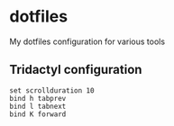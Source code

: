 # dotfiles
My dotfiles configuration for various tools

## Tridactyl configuration

```
set scrollduration 10
bind h tabprev
bind l tabnext
bind K forward
```
